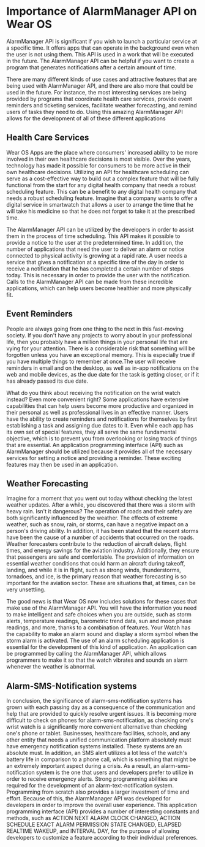 # Importance of AlarmManager API on Wear OS
AlarmManager API is significant if you wish to launch a particular service at a specific time. It offers apps that can operate in the background even when the user is not using them. This API is used in a work that will be executed in the future. The AlarmManager API can be helpful if you want to create a program that generates notifications after a certain amount of time.

There are many different kinds of use cases and attractive features that are being used with AlarmManager API, and there are also more that could be used in the future. For instance, the most interesting services are being provided by programs that coordinate health care services, provide event reminders and ticketing services, facilitate weather forecasting, and remind users of tasks they need to do. Using this amazing AlarmManager API allows for the development of all of these different applications

## Health Care Services
Wear OS Apps are the place where consumers' increased ability to be more involved in their own healthcare decisions is most visible. Over the years, technology has made it possible for consumers to be more active in their own healthcare decisions. Utilizing an API for healthcare scheduling can serve as a cost-effective way to build out a complex feature that will be fully functional from the start for any digital health company that needs a robust scheduling feature. This can be a benefit to any digital health company that needs a robust scheduling feature. Imagine that a company wants to offer a digital service in smartwatch that allows a user to arrange the time that he will take his medicine so that he does not forget to take it at the prescribed time. 

The AlarmManager API can be utilized by the developers in order to assist them in the process of time scheduling. This API makes it possible to provide a notice to the user at the predetermined time. In addition, the number of applications that need the user to deliver an alarm or notice connected to physical activity is growing at a rapid rate. A user needs a service that gives a notification at a specific time of the day in order to receive a notification that he has completed a certain number of steps today. This is necessary in order to provide the user with the notification. Calls to the AlarmManager API can be made from these incredible applications, which can help users become healthier and more physically fit.

## Event Reminders
People are always going from one thing to the next in this fast-moving society. If you don't have any projects to worry about in your professional life, then you probably have a million things in your personal life that are vying for your attention. There is a considerable risk that something will be forgotten unless you have an exceptional memory. This is especially true if you have multiple things to remember at once.The user will receive reminders in email and on the desktop, as well as in-app notifications on the web and mobile devices, as the due date for the task is getting closer, or if it has already passed its due date.

What do you think about receiving the notification on the wrist watch instead? Even more convenient right? Some applications have extensive capabilities that can help users become more productive and organized in their personal as well as professional lives in an effective manner. Users have the ability to create reminders and notifications for themselves by first establishing a task and assigning due dates to it. Even while each app has its own set of special features, they all serve the same fundamental objective, which is to prevent you from overlooking or losing track of things that are essential. An application programming interface (API) such as AlarmManager should be utilized because it provides all of the necessary services for setting a notice and providing a reminder. These exciting features may then be used in an application.

## Weather Forecasting
Imagine for a moment that you went out today without checking the latest weather updates. After a while, you discovered that there was a storm with heavy rain. Isn't it dangerous? The operation of roads and their safety are both significantly influenced by the weather. The effects of extreme weather, such as snow, rain, or storms, can have a negative impact on a person's driving ability. In addition, it has been stated that the recent storms have been the cause of a number of accidents that occurred on the roads. Weather forecasters contribute to the reduction of aircraft delays, flight times, and energy savings for the aviation industry. Additionally, they ensure that passengers are safe and comfortable. The provision of information on essential weather conditions that could harm an aircraft during takeoff, landing, and while it is in flight, such as strong winds, thunderstorms, tornadoes, and ice, is the primary reason that weather forecasting is so important for the aviation sector. These are situations that, at times, can be very unsettling. 

The good news is that Wear OS now includes solutions for these cases that make use of the AlarmManager API. You will have the information you need to make intelligent and safe choices when you are outside, such as storm alerts, temperature readings, barometric trend data, sun and moon phase readings, and more, thanks to a combination of features. Your Watch has the capability to make an alarm sound and display a storm symbol when the storm alarm is activated. The use of an alarm scheduling application is essential for the development of this kind of application. An application can be programmed by calling the AlarmManager API, which allows programmers to make it so that the watch vibrates and sounds an alarm whenever the weather is abnormal.

## Alarm-SMS-Notification systems
In conclusion, the significance of alarm-sms-notification systems has grown with each passing day as a consequence of the communication and help that are provided to quickly resolve urgent issues. It is becoming more difficult to check on phones for alarm-sms-notification, as checking one's wrist watch is a significantly more convenient alternative than checking one's phone or tablet. Businesses, healthcare facilities, schools, and any other entity that needs a unified communication platform absolutely must have emergency notification systems installed. These systems are an absolute must. In addition, an SMS alert utilizes a lot less of the watch's battery life in comparison to a phone call, which is something that might be an extremely important aspect during a crisis. 
As a result, an alarm-sms-notification system is the one that users and developers prefer to utilize in order to receive emergency alerts. Strong programming abilities are required for the development of an alarm-text-notification system. Programming from scratch also provides a larger investment of time and effort. Because of this, the AlarmManager API was developed for developers in order to improve the overall user experience. This application programming interface (API) provides a number of interesting constants and methods, such as ACTION NEXT ALARM CLOCK CHANGED, ACTION SCHEDULE EXACT ALARM PERMISSION STATE CHANGED, ELAPSED REALTIME WAKEUP, and INTERVAL DAY, for the purpose of allowing developers to customize a feature according to their individual preferences.

